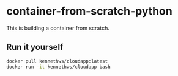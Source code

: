 # container-from-scratch-python
This is building a container from scratch.

## Run it yourself

```bash
docker pull kennethws/cloudapp:latest
docker run -it kennethws/cloudapp bash
```
